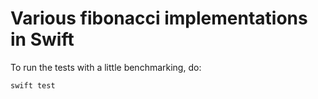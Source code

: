 # Various fibonacci implementations in Swift

To run the tests with a little benchmarking, do:
```bash
swift test
```
